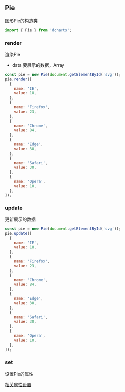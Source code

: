 ## Pie

图形Pie的构造类

```js
import { Pie } from 'dcharts';
```

### render

渲染Pie

- data 要展示的数据，Array

```js
const pie = new Pie(document.getElementById('svg'));
pie.render([
  {
    name: 'IE',
    value: 18,
  },
  {
    name: 'Firefox',
    value: 23,
  },
  {
    name: 'Chrome',
    value: 84,
  },
  {
    name: 'Edge',
    value: 30,
  },
  {
    name: 'Safari',
    value: 30,
  },
  {
    name: 'Opera',
    value: 10,
  },
]);
```

### update

更新展示的数据

```js
const pie = new Pie(document.getElementById('svg'));
pie.update([
  {
    name: 'IE',
    value: 18,
  },
  {
    name: 'Firefox',
    value: 23,
  },
  {
    name: 'Chrome',
    value: 84,
  },
  {
    name: 'Edge',
    value: 30,
  },
  {
    name: 'Safari',
    value: 30,
  },
  {
    name: 'Opera',
    value: 10,
  },
]);
```

### set

设置Pie的属性

[相关属性设置](https://github.com/vicanso/dcharts/blob/master/md/defaults.md#pie-options)

